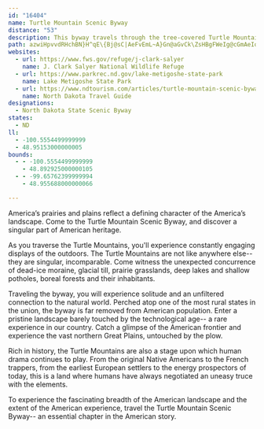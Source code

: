```yaml
---
id: "16404"
name: Turtle Mountain Scenic Byway
distance: "53"
description: This byway travels through the tree-covered Turtle Mountains. Here the visitor can enjoy beautiful lakes, lush foliage, wildflowers, and an abundance of wildlife. The byway includes the International Peace Garden, Lake Upsilon, Lake Metigoshe State Park, the Butte St. Paul Historic Site and Wakopa. The Turtle Mountains provide camping, fishing, hunting, snowmobiling, skiing, picnicking, golfing, archery, hiking and biking opportunities.
path: azwiHpvvdRHchBN}H^qE\{Bj@sC|AeFvEmL~A}Gn@aGvCk\ZsHBgFWeIg@cGmAeIoBcKwAiJO}BOmDBuOGyCQiE_@}Di@uCkLyd@m@aDk@eFSuCIcEBcE^{PRoNDmb@MwDYoEg@qDcAoE{GuUoB{JiAmMUcGCeFBiFf@sJ|@aI\yBtAuGbAyDbCyGvEoK`BmFxAsHV{BXaEJ}FNwuBC{FHmk@EaIOgEe@sFw@wFoCqPe@aFM{EDsEV}Dh@oEbE}UTsBXaCZ_FN{FFeaACcDs@qPGsEv@ka@F}QN_MJooA?wp@^{xCByrBXwaDI}Ym@iXAcDHqHx@wQ^yKFoGEw\FoIJeEt@cMbBcVXaJK_J_@aGMgBoCkRWeC[oJHgo@r@aY^}GNmG?aF?qCM{CkAoSOyJFinBKgE_@eGs@gG}@{EuEcUi@_D_@gEOyF@{BRqFR_C^iCpHw\d@{Dd@}GHcBDeEEklBX_jM_@ib@E{Np@q[LaMOw]IylBD{GEwLnNCCuo@HgGd@aOLoIS_b@u@mLwCqU_@yEmAcZe@iH_CsQ_@{CYeEIiCEyFFyg@GmDYoEsAoPOeECsDXaHlB}PXyHOiHiAyPGaENoGpA{PNeIDwkAX_Gr@gFx@sDnG}T|@sETmBRaDHqECyESiDU_Co@aEcByF_DeJs@cCo@eDo@{EWkFKovE?sJHoHSgGSeCe@uDe@wBaBoFoCkFyFuH}B{EoAeEc@yBo@gFSqDIkGD_CLqBn@yFh@yC`JwXn@uC|@uGTsEBeC?iFIyG@qE`Aof@VaFl@_HvCkXf@gHFyEHgk@aDeDq@s@aCgDgAeBu@_CWcBCoA?yAR}Bn@cCdAoBz@oAlAeBtA_Cv@sB\cAj@oCJkDb@iH|A{Md@sHJsFAqUIeE_@{H_@aD}BuOo@_HO_ECoFlAqa@ZgFXgCfDqPh@yDZqG?}BK_Dc@}Du@uDsC}Jo@iDi@uFOgCEaEdA_fAHoWOah@OkGc@sF}@iEuEiPgAmFUkCOgCI{GhAwZTgCh@gD^cBtEkP^kBt@aGZaHfAc]DoDKeNWcHaAaRSuN?y^IwV?{zClN{Kv@cAV[NSjBkBZ[h@i@dBgB~@}@rEoEfDcDj@i@pEmErEmEn@m@~D_Eh@o@l@m@jAsAzBgDdA}AhDeF`@o@dA}AnAkBzAqBp@{@TY`@a@t@y@zH_IjAiAlBoBfBcBfUgU^]xEsE~@aAjIgIhKiK~AaB|ByBzC{CjAkAjEgE~A}Ax@{@xEyE`B}AlAoA`F_FzHwH~CaDdD_DfFiFTWrCmCzC{CzDyDjGgGvFuFdHeHbG{FHM|B}B`C_CjEiEfEgEtNmNX[z@{@lDkDt@u@hAoAd@e@dB{BdB_CtCeEtDuFLQ|@qA
websites:
  - url: https://www.fws.gov/refuge/j-clark-salyer
    name: J. Clark Salyer National Wildlife Refuge
  - url: https://www.parkrec.nd.gov/lake-metigoshe-state-park
    name: Lake Metigoshe State Park
  - url: https://www.ndtourism.com/articles/turtle-mountain-scenic-byway
    name: North Dakota Travel Guide
designations:
  - North Dakota State Scenic Byway
states:
  - ND
ll:
  - -100.5554499999999
  - 48.95153000000005
bounds:
  - - -100.5554499999999
    - 48.892925000000105
  - - -99.65762399999994
    - 48.955688000000066

---
```


America’s prairies and plains reflect a defining character of the America’s landscape. Come to the Turtle Mountain Scenic Byway, and discover a singular part of American heritage.

As you traverse the Turtle Mountains, you'll experience constantly engaging displays of the outdoors. The Turtle Mountains are not like anywhere else-- they are singular, incomparable. Come witness the unexpected concurrence of dead-ice moraine, glacial till, prairie grasslands, deep lakes and shallow potholes, boreal forests and their inhabitants.

Traveling the byway, you will experience solitude and an unfiltered connection to the natural world. Perched atop one of the most rural states in the union, the byway is far removed from American population. Enter a pristine landscape barely touched by the technological age-- a rare experience in our country. Catch a glimpse of the American frontier and experience the vast northern Great Plains, untouched by the plow.

Rich in history, the Turtle Mountains are also a stage upon which human drama continues to play. From the original Native Americans to the French trappers, from the earliest European settlers to the energy prospectors of today, this is a land where humans have always negotiated an uneasy truce with the elements.

To experience the fascinating breadth of the American landscape and the extent of the American experience, travel the Turtle Mountain Scenic Byway-- an essential chapter in the American story.
